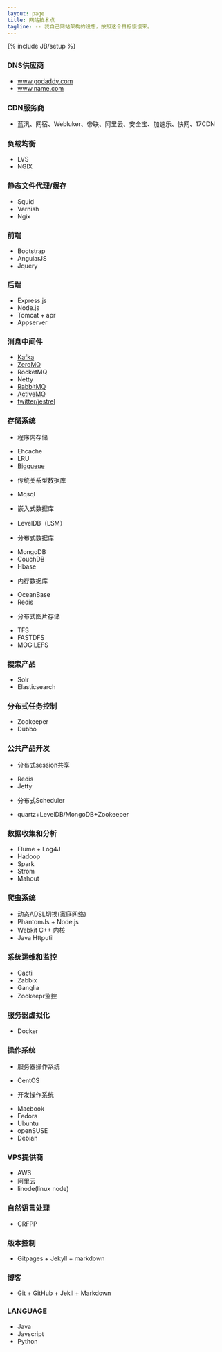 ```yaml
---
layout: page
title: 网站技术点
tagline: -- 我自己网站架构的设想，按照这个目标慢慢来。
---
```

{% include JB/setup %}

### DNS供应商
- www.godaddy.com
- www.name.com

### CDN服务商
- 蓝汛、网宿、Webluker、帝联、阿里云、安全宝、加速乐、快网、17CDN

### 负载均衡
- LVS
- NGIX

### 静态文件代理/缓存
- Squid
- Varnish
- Ngix

### 前端
- Bootstrap
- AngularJS
- Jquery

### 后端
- Express.js
- Node.js
- Tomcat + apr
- Appserver

### 消息中间件
- [Kafka](http://kafka.apache.org/)
- [ZeroMQ](http://www.rabbitmq.com/)
- RocketMQ
- Netty
- [RabbitMQ](http://www.rabbitmq.com/)
- [ActiveMQ](http://activemq.apache.org/)
- [twitter/jestrel](https://github.com/twitter/kestrel)

### 存储系统
* 程序内存储
 + Ehcache
 + LRU
 + [Bigqueue](https://github.com/bulldog2011/bigqueue.git)
* 传统关系型数据库
 + Mqsql
* 嵌入式数据库
 + LevelDB（LSM）
* 分布式数据库
 + MongoDB
 + CouchDB
 + Hbase
* 内存数据库
 + OceanBase
 + Redis
* 分布式图片存储
 + TFS
 + FASTDFS
 + MOGILEFS

### 搜索产品
- Solr
- Elasticsearch

### 分布式任务控制
- Zookeeper
- Dubbo

### 公共产品开发
- 分布式session共享
 + Redis
 + Jetty
- 分布式Scheduler
 + quartz+LevelDB/MongoDB+Zookeeper

### 数据收集和分析
- Flume + Log4J
- Hadoop
- Spark
- Strom
- Mahout

### 爬虫系统
- 动态ADSL切换(家庭网络)
- PhantomJs + Node.js
- Webkit C++ 内核
- Java Httputil

### 系统运维和监控
- Cacti
- Zabbix
- Ganglia
- Zookeepr监控

### 服务器虚拟化
- Docker

### 操作系统
- 服务器操作系统
 + CentOS
- 开发操作系统
 + Macbook
 + Fedora
 + Ubuntu
 + openSUSE
 + Debian

### VPS提供商
- AWS
- 阿里云
- linode(linux node)

### 自然语言处理
- CRFPP

### 版本控制
- Gitpages + Jekyll + markdown

### 博客
- Git + GitHub + Jekll + Markdown

### LANGUAGE
- Java
- Javscript
- Python

